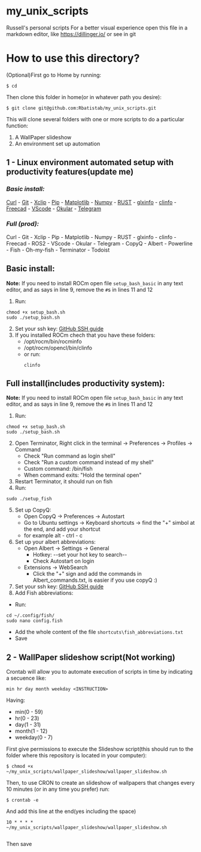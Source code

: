 # my_unix_scripts
Russell's personal scripts
For a better visual experience open this file in a markdown editor, like https://dillinger.io/ or see in git

# How to use this directory?

(Optional)First go to Home by running:

```
$ cd
```

Then clone this folder in home(or in whatever path you desire):

```
$ git clone git@github.com:Rbatistab/my_unix_scripts.git
```

This will clone several folders with one or more scripts to do a particular function:
1. A WallPaper slideshow
2. An environment set up automation

## 1 - Linux environment automated setup with productivity features(update me)
### *Basic install:* 

[Curl](https://curl.se) - [Git](https://git-scm.com/book/en/v2/Getting-Started-Installing-Git) - [Xclip](https://github.com/astrand/xclip) - [Pip]()  - [Matplotlib]()  - [Numpy]()  - [RUST]()  - [glxinfo]()  - [clinfo]()  - [Freecad]()  - [VScode]()  - [Okular](https://apps.kde.org/okular/)  - [Telegram](https://snapcraft.io/telegram-desktop) 

### *Full (prod):* 

Curl - Git - Xclip - Pip - Matplotlib - Numpy - RUST - glxinfo - clinfo - Freecad - ROS2 - VScode - Okular - Telegram - CopyQ - Albert - Powerline -  Fish - Oh-my-fish - Terminator - Todoist


## Basic install:

**Note:** If you need to install ROCm open file `setup_bash_basic` in any text editor, and as says in line 9, remove the `#`s in lines 11 and 12

1. Run: 
```
chmod +x setup_bash.sh
sudo ./setup_bash.sh
```
2. Set your ssh key: [GitHub SSH guide](https://docs.gitlab.com/ee/ssh/)
3. If you installed ROCm chech that you have these folders: 
    * /opt/rocm/bin/rocminfo
    * /opt/rocm/opencl/bin/clinfo
    * or run:
      ```
      clinfo 
      ```


## Full install(includes productivity system):


**Note:** If you need to install ROCm open file `setup_bash_basic` in any text editor, and as says in line 9, remove the `#`s in lines 11 and 12

1. Run:
  ```
  chmod +x setup_bash.sh
  sudo ./setup_bash.sh
  ```
2. Open Terminator, Right click in the terminal -> Preferences -> Profiles -> Command
    * Check "Run command as login shell"
    * Check "Run a custom command instead of my shell"
    * Custom command: /bin/fish
    * When command exits: "Hold the terminal open"
3. Restart Terminator, it should run on fish
4. Run:  
  ```
  sudo ./setup_fish
  ```
5. Set up CopyQ:
    * Open CopyQ -> Preferences -> Autostart
    * Go to Ubuntu settings -> Keyboard shortcuts -> find the "+" simbol at the end, and add your shortcut
    * for example alt - ctrl - c
6. Set up your albert abbreviations:
    * Open Albert -> Settings -> General
      - Hotkey: --set your hot key to search--
      - Check Autostart on login
    * Extensions -> WebSearch
      - Click the "+" sign and add the commands in Albert_commands.txt, is easier if you use copyQ :)
7. Set your ssh key: [GitHub SSH guide](https://docs.gitlab.com/ee/ssh/)
8. Add Fish abbreviations:
  * Run: 
  ```
  cd ~/.config/fish/
  sudo nano config.fish
  ```
  *  Add the whole content of the file `shortcuts\fish_abbreviations.txt`
  * Save


## 2 - WallPaper slideshow script(Not working)

Crontab will allow you to automate execution of scripts in time by indicating a secuence like:

```
min hr day month weekday <INSTRUCTION>
```
Having:
* min(0 - 59)
* hr(0 - 23)
* day(1 - 31)
* month(1 - 12)
* weekday(0 - 7)

First give permissions to execute the Slideshow script(this should run to the folder where this repository is located in your computer):

```
$ chmod +x ~/my_unix_scripts/wallpaper_slideshow/wallpaper_slideshow.sh
```

Then, to use CRON to create an slideshow of wallpapers that changes every 10 minutes (or in any time you prefer) run:

```
$ crontab -e
```

And add this line at the end(yes including the space)

```
10 * * * * ~/my_unix_scripts/wallpaper_slideshow/wallpaper_slideshow.sh
	
```

Then save

